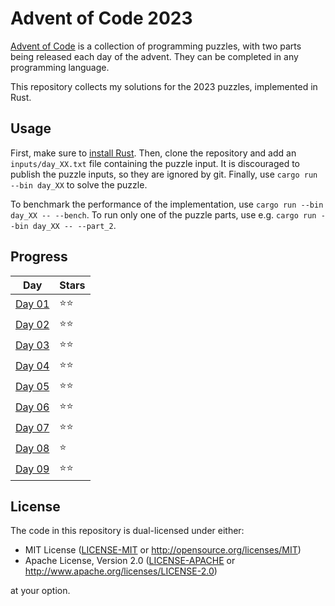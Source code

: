 # Advent of Code 2023

[Advent of Code](https://adventofcode.com/2023) is a collection of programming puzzles, with two parts being released each day of the advent.
They can be completed in any programming language.

This repository collects my solutions for the 2023 puzzles, implemented in Rust.

## Usage

First, make sure to [install Rust](https://www.rust-lang.org/learn/get-started).
Then, clone the repository and add an `inputs/day_XX.txt` file containing the puzzle input. It is discouraged to publish the puzzle inputs, so they are ignored by git.
Finally, use `cargo run --bin day_XX` to solve the puzzle.

To benchmark the performance of the implementation, use `cargo run --bin day_XX -- --bench`.
To run only one of the puzzle parts, use e.g. `cargo run --bin day_XX -- --part_2`.

## Progress

| **Day**                                       | **Stars** |
| --------------------------------------------- | --------- |
| [Day 01](https://adventofcode.com/2023/day/1) | ⭐⭐      |
| [Day 02](https://adventofcode.com/2023/day/2) | ⭐⭐      |
| [Day 03](https://adventofcode.com/2023/day/3) | ⭐⭐      |
| [Day 04](https://adventofcode.com/2023/day/4) | ⭐⭐      |
| [Day 05](https://adventofcode.com/2023/day/5) | ⭐⭐      |
| [Day 06](https://adventofcode.com/2023/day/6) | ⭐⭐      |
| [Day 07](https://adventofcode.com/2023/day/7) | ⭐⭐      |
| [Day 08](https://adventofcode.com/2023/day/8) | ⭐        |
| [Day 09](https://adventofcode.com/2023/day/9) | ⭐⭐      |

## License

The code in this repository is dual-licensed under either:

- MIT License ([LICENSE-MIT](LICENSE-MIT) or <http://opensource.org/licenses/MIT>)
- Apache License, Version 2.0 ([LICENSE-APACHE](LICENSE-APACHE) or <http://www.apache.org/licenses/LICENSE-2.0>)

at your option.
